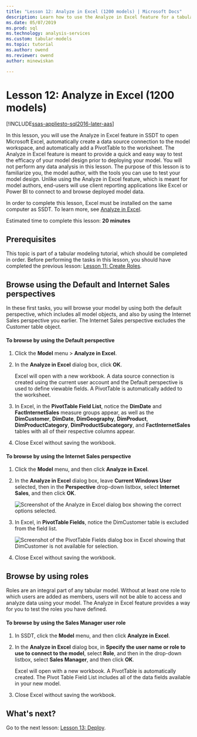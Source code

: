 ```yaml
---
title: "Lesson 12: Analyze in Excel (1200 models) | Microsoft Docs"
description: Learn how to use the Analyze in Excel feature for a tabular model project.
ms.date: 05/07/2019
ms.prod: sql
ms.technology: analysis-services
ms.custom: tabular-models
ms.topic: tutorial
ms.author: owend
ms.reviewer: owend
author: minewiskan

---
```

# Lesson 12: Analyze in Excel (1200 models)
[!INCLUDE[ssas-appliesto-sql2016-later-aas](../includes/ssas-appliesto-sql2016-later-aas.md)]

In this lesson, you will use the Analyze in Excel feature in SSDT to open Microsoft Excel, automatically create a data source connection to the model workspace, and automatically add a PivotTable to the worksheet. The Analyze in Excel feature is meant to provide a quick and easy way to test the efficacy of your model design prior to deploying your model. You will not perform any data analysis in this lesson. The purpose of this lesson is to familiarize you, the model author, with the tools you can use to test your model design. Unlike using the Analyze in Excel feature, which is meant for model authors, end-users will use client reporting applications like Excel or Power BI to connect to and browse deployed model data.  
  
In order to complete this lesson, Excel must be installed on the same computer as SSDT. To learn more, see [Analyze in Excel](../tabular-models/tabular-model-designer-ssas.md).  
  
Estimated time to complete this lesson: **20 minutes**  
  
## Prerequisites  
This topic is part of a tabular modeling tutorial, which should be completed in order. Before performing the tasks in this lesson, you should have completed the previous lesson: [Lesson 11: Create Roles](lesson-11-create-roles.md).  
  
## Browse using the Default and Internet Sales perspectives  
In these first tasks, you will browse your model by using both the default perspective, which includes all model objects, and also by using the Internet Sales perspective you earlier. The Internet Sales perspective excludes the Customer table object.  
  
#### To browse by using the Default perspective  
  
1.  Click the **Model** menu > **Analyze in Excel**.  
  
2.  In the **Analyze in Excel** dialog box, click **OK**.  
  
    Excel will open with a new workbook. A data source connection is created using the current user account and the Default perspective is used to define viewable fields. A PivotTable is automatically added to the worksheet.  
  
3.  In Excel, in the **PivotTable Field List**, notice the **DimDate** and **FactInternetSales** measure groups appear, as well as the **DimCustomer**, **DimDate**, **DimGeography**, **DimProduct**, **DimProductCategory**, **DimProductSubcategory**, and **FactInternetSales** tables with all of their respective columns appear.  
  
4.  Close Excel without saving the workbook.  
  
#### To browse by using the Internet Sales perspective  
  
1.  Click the **Model** menu, and then click **Analyze in Excel**.  
  
2.  In the **Analyze in Excel** dialog box, leave **Current Windows User** selected, then in the **Perspective** drop-down listbox, select **Internet Sales**, and then click **OK**. 
    
    ![Screenshot of the Analyze in Excel dialog box showing the correct options selected.](media/as-tabular-lesson12-perspective.png)
    
3.  In Excel, in **PivotTable Fields**, notice the DimCustomer table is excluded from the field list.  
    
    ![Screenshot of the PivotTable Fields dialog box in Excel showing that DimCustomer is not available for selection.](media/as-tabular-lesson12-fields.png)
    
4.  Close Excel without saving the workbook.  
  
## Browse by using roles  
Roles are an integral part of any tabular model. Without at least one role to which users are added as members, users will not be able to access and analyze data using your model. The Analyze in Excel feature provides a way for you to test the roles you have defined.  
  
#### To browse by using the Sales Manager user role  
  
1.  In SSDT, click the **Model** menu, and then click **Analyze in Excel**.  
  
2.  In the **Analyze in Excel** dialog box, in **Specify the user name or role to use to connect to the model**, select **Role**, and then in the drop-down listbox, select **Sales Manager**, and then click **OK**.  
  
    Excel will open with a new workbook. A PivotTable is automatically created. The Pivot Table Field List includes all of the data fields available in your new model.  
      
3.  Close Excel without saving the workbook.  
  
## What's next?
Go to the next lesson: [Lesson 13: Deploy](lesson-13-deploy.md).

  
  
